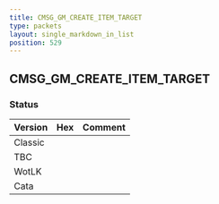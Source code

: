 ```yaml
---
title: CMSG_GM_CREATE_ITEM_TARGET
type: packets
layout: single_markdown_in_list
position: 529
---
```


## CMSG_GM_CREATE_ITEM_TARGET

### Status

Version | Hex | Comment
---------- | ---------- | ---------- 
Classic |  |  
TBC |  |  
WotLK |  |  
Cata |  |  
